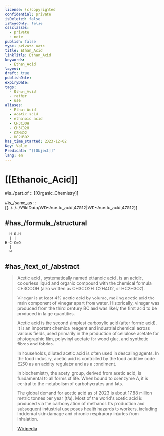 ```yaml
---
license: (c)copyrighted
confidential: private
isDeleted: false
isReadOnly: false
cssclasses:
  - private
  - note
publish: false
type: private note
title: Ethan_Acid
linkTitle: Ethan_Acid
keywords:
  - Ethan_Acid
layout: 
draft: true
publishDate: 
expiryDate: 
tags:
  - Ethan_Acid
  - rather
  - use
aliases:
  - Ethan Acid
  - Acetic acid
  - ethanoic acid
  - CH3COOH
  - CH3CO2H
  - C2H4O2
  - HC2H3O2
has_time_started: 2023-12-02
Key: Value
Predicate: "[[Object]]"
lang: en
---
```


# [[Ethanoic_Acid]] 

#is_/part_of :: [[Organic_Chemistry]] 

#is_/same_as :: [[../../../WikiData/WD~Acetic_acid,47512|WD~Acetic_acid,47512]] 

## #has_/formula_/structural    
```
  H O-H
  | |
H-C-C=O
  |
  H
```


## #has_/text_of_/abstract 

> Acetic acid , systematically named ethanoic acid , is an acidic, colourless liquid 
> and organic compound with the chemical formula CH3COOH (also written as CH3CO2H, C2H4O2, or HC2H3O2). 
> 
> Vinegar is at least 4% acetic acid by volume, 
> making acetic acid the main component of vinegar apart from water. Historically, vinegar was produced from the third century BC and was likely the first acid to be produced in large quantities.
>
> Acetic acid is the second simplest carboxylic acid (after formic acid). 
> It is an important chemical reagent and industrial chemical across various fields, 
> used primarily in the production of cellulose acetate for photographic film, 
> polyvinyl acetate for wood glue, and synthetic fibres and fabrics. 
> 
> In households, diluted acetic acid is often used in descaling agents. 
> In the food industry, acetic acid is controlled by the food additive code E260 
> as an acidity regulator and as a condiment. 
> 
> In biochemistry, the acetyl group, derived from acetic acid, is fundamental to all forms of life. 
> When bound to coenzyme A, it is central to the metabolism of carbohydrates and fats.
>
> The global demand for acetic acid as of 2023 is about 17.88 million metric tonnes per year (t/a). Most of the world's acetic acid is produced via the carbonylation of methanol. Its production and subsequent industrial use poses health hazards to workers, including incidental skin damage and chronic respiratory injuries from inhalation.
>
> [Wikipedia](https://en.wikipedia.org/wiki/Acetic%20acid) 




